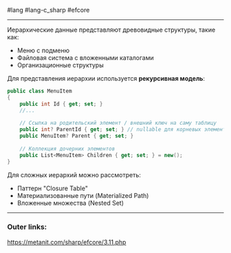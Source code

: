 #lang #lang-c_sharp #efcore 

---
Иерархические данные представляют древовидные структуры, такие как:
- Меню с подменю
- Файловая система с вложенными каталогами
- Организационные структуры

Для представления иерархии используется **рекурсивная модель**:
```csharp
public class MenuItem
{
    public int Id { get; set; }
    //...
    
    // Ссылка на родительский элемент / внешний ключ на саму таблицу
    public int? ParentId { get; set; } // nullable для корневых элементов
    public MenuItem? Parent { get; set; }
    
    // Коллекция дочерних элементов
    public List<MenuItem> Children { get; set; } = new();
}
```

Для сложных иерархий можно рассмотреть:
- Паттерн "Closure Table"
- Материализованные пути (Materialized Path)
- Вложенные множества (Nested Set)

---
### Outer links:
https://metanit.com/sharp/efcore/3.11.php